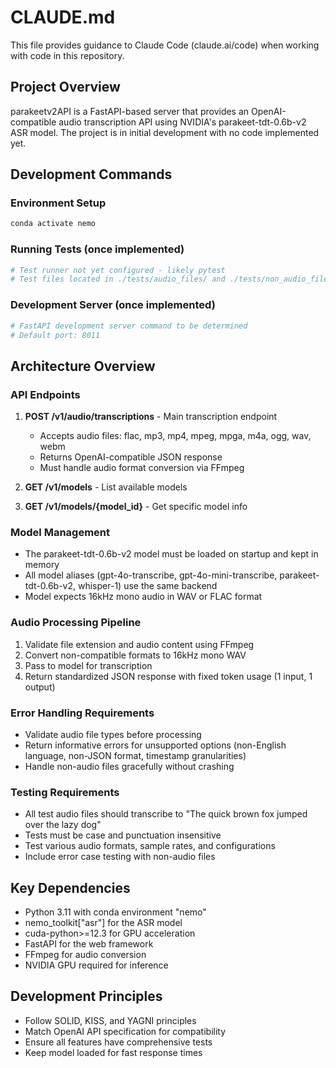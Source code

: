 # CLAUDE.md

This file provides guidance to Claude Code (claude.ai/code) when working with code in this repository.

## Project Overview

parakeetv2API is a FastAPI-based server that provides an OpenAI-compatible audio transcription API using NVIDIA's parakeet-tdt-0.6b-v2 ASR model. The project is in initial development with no code implemented yet.

## Development Commands

### Environment Setup
```bash
conda activate nemo
```

### Running Tests (once implemented)
```bash
# Test runner not yet configured - likely pytest
# Test files located in ./tests/audio_files/ and ./tests/non_audio_files/
```

### Development Server (once implemented)
```bash
# FastAPI development server command to be determined
# Default port: 8011
```

## Architecture Overview

### API Endpoints
1. **POST /v1/audio/transcriptions** - Main transcription endpoint
   - Accepts audio files: flac, mp3, mp4, mpeg, mpga, m4a, ogg, wav, webm
   - Returns OpenAI-compatible JSON response
   - Must handle audio format conversion via FFmpeg

2. **GET /v1/models** - List available models
3. **GET /v1/models/{model_id}** - Get specific model info

### Model Management
- The parakeet-tdt-0.6b-v2 model must be loaded on startup and kept in memory
- All model aliases (gpt-4o-transcribe, gpt-4o-mini-transcribe, parakeet-tdt-0.6b-v2, whisper-1) use the same backend
- Model expects 16kHz mono audio in WAV or FLAC format

### Audio Processing Pipeline
1. Validate file extension and audio content using FFmpeg
2. Convert non-compatible formats to 16kHz mono WAV
3. Pass to model for transcription
4. Return standardized JSON response with fixed token usage (1 input, 1 output)

### Error Handling Requirements
- Validate audio file types before processing
- Return informative errors for unsupported options (non-English language, non-JSON format, timestamp granularities)
- Handle non-audio files gracefully without crashing

### Testing Requirements
- All test audio files should transcribe to "The quick brown fox jumped over the lazy dog"
- Tests must be case and punctuation insensitive
- Test various audio formats, sample rates, and configurations
- Include error case testing with non-audio files

## Key Dependencies
- Python 3.11 with conda environment "nemo"
- nemo_toolkit["asr"] for the ASR model
- cuda-python>=12.3 for GPU acceleration
- FastAPI for the web framework
- FFmpeg for audio conversion
- NVIDIA GPU required for inference

## Development Principles
- Follow SOLID, KISS, and YAGNI principles
- Match OpenAI API specification for compatibility
- Ensure all features have comprehensive tests
- Keep model loaded for fast response times